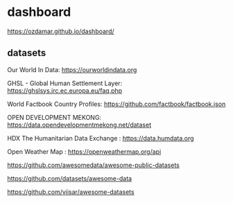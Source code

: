 # dashboard

https://ozdamar.github.io/dashboard/

## datasets

Our World In Data: https://ourworldindata.org

GHSL - Global Human Settlement Layer: https://ghslsys.jrc.ec.europa.eu/faq.php

World Factbook Country Profiles: https://github.com/factbook/factbook.json

OPEN DEVELOPMENT MEKONG: https://data.opendevelopmentmekong.net/dataset

HDX The Humanitarian Data Exchange : https://data.humdata.org

Open Weather Map : https://openweathermap.org/api

https://github.com/awesomedata/awesome-public-datasets

https://github.com/datasets/awesome-data

https://github.com/viisar/awesome-datasets

